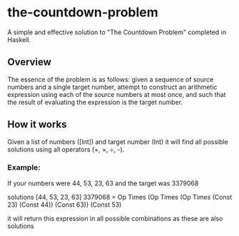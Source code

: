 # the-countdown-problem
A simple and effective solution to "The Countdown Problem" completed in Haskell.

## Overview
The essence of the problem is as follows: given a sequence of source numbers and a single target number, attempt to construct an arithmetic expression using each of the source numbers at most once, and such that the result of evaluating the expression is the target number.

## How it works
Given a list of numbers ([Int]) and target number (Int) it will find all possible solutions using all operators (+, ×, ÷, -).

### Example: 
If your numbers were 44, 53, 23, 63 and the target was 3379068

solutions [44, 53, 23, 63] 3379068 = Op Times (Op Times (Op Times (Const 23) (Const 44)) (Const 63)) (Const 53)

it will return this expression in all possible combinations as these are also solutions
